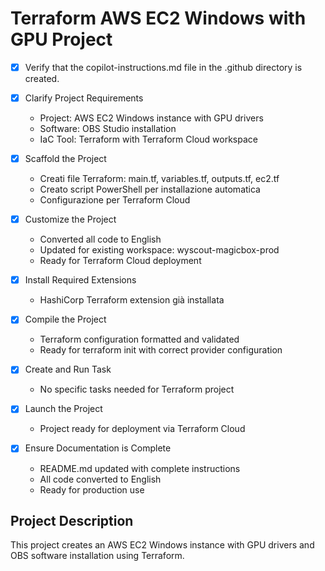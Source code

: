 # Terraform AWS EC2 Windows with GPU Project

- [x] Verify that the copilot-instructions.md file in the .github directory is created.

- [x] Clarify Project Requirements
  - Project: AWS EC2 Windows instance with GPU drivers
  - Software: OBS Studio installation
  - IaC Tool: Terraform with Terraform Cloud workspace

- [x] Scaffold the Project
  - Creati file Terraform: main.tf, variables.tf, outputs.tf, ec2.tf
  - Creato script PowerShell per installazione automatica
  - Configurazione per Terraform Cloud

- [x] Customize the Project
  - Converted all code to English
  - Updated for existing workspace: wyscout-magicbox-prod
  - Ready for Terraform Cloud deployment

- [x] Install Required Extensions
  - HashiCorp Terraform extension già installata

- [x] Compile the Project
  - Terraform configuration formatted and validated
  - Ready for terraform init with correct provider configuration

- [x] Create and Run Task
  - No specific tasks needed for Terraform project

- [x] Launch the Project
  - Project ready for deployment via Terraform Cloud

- [x] Ensure Documentation is Complete
  - README.md updated with complete instructions
  - All code converted to English
  - Ready for production use

## Project Description
This project creates an AWS EC2 Windows instance with GPU drivers and OBS software installation using Terraform.
